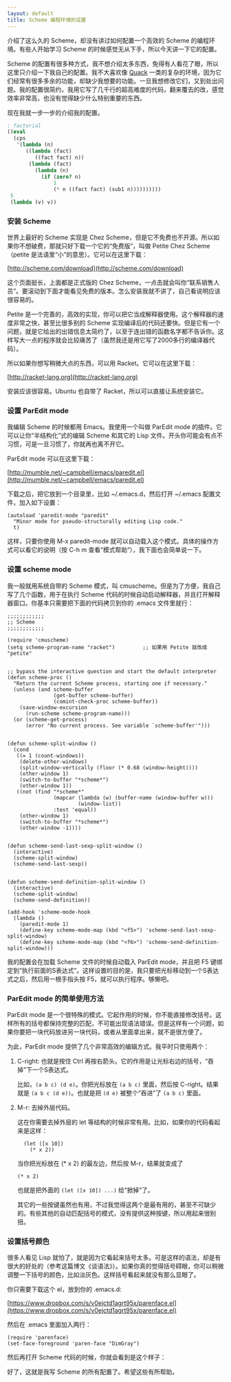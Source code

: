 ```yaml
---
layout: default
title: Scheme 编程环境的设置
---
```



介绍了这么久的 Scheme，却没有讲过如何配置一个高效的 Scheme 的编程环境。有些人开始学习 Scheme 的时候感觉无从下手，所以今天讲一下它的配置。

Scheme 的配置有很多种方式，我不想介绍太多东西，免得有人看花了眼，所以这里只介绍一下我自己的配置。我不大喜欢像 [Quack](http://www.neilvandyke.org/quack) 一类的复杂的环境，因为它们经常有很多多余的功能，却缺少我想要的功能。一旦我想修改它们，又到处出问题。我的配置很简约，我用它写了几千行的超高难度的代码，翻来覆去的改，感觉效率非常高，也没有觉得缺少什么特别重要的东西。

现在我就一步一步的介绍我的配置。

``` scheme
; factorial
((eval
  (cps
   '(lambda (n)
      ((lambda (fact)
         ((fact fact) n))
       (lambda (fact)
         (lambda (n)
           (if (zero? n)
               1
               (* n ((fact fact) (sub1 n))))))))))
 5
 (lambda (v) v))
```


### 安装 Scheme


世界上最好的 Scheme 实现是 Chez Scheme，但是它不免费也不开源。所以如果你不想破费，那就只好下载一个它的“免费版”，叫做 Petite Chez Scheme（petite 是法语里“小”的意思）。它可以在这里下载：

[http://scheme.com/download](http://scheme.com/download)

这个页面挺长，上面都是正式版的 Chez Scheme，一点击就会叫你“联系销售人员”。要滚动到下面才能看见免费的版本。怎么安装我就不讲了，自己看说明应该很容易的。

Petite 是一个完善的，高效的实现，你可以把它当成解释器使用。这个解释器的速度非常之快，甚至比很多别的 Scheme 实现编译后的代码还要快。但是它有一个问题，就是它给出的出错信息太简约了，以至于连出错的函数名字都不告诉你。这样写大一点的程序就会比较痛苦了（虽然我还是用它写了2000多行的编译器代码）。

所以如果你想写稍微大点的东西，可以用 Racket。它可以在这里下载：

[http://racket-lang.org](http://racket-lang.org)

安装应该很容易。Ubuntu 也自带了 Racket，所以可以直接让系统安装它。


### 设置 ParEdit mode


我编辑 Scheme 的时候都用 Emacs。我使用一个叫做 ParEdit mode 的插件。它可以让你“半结构化”式的编辑 Scheme 和其它的 Lisp 文件。开头你可能会有点不习惯，可是一旦习惯了，你就再也离不开它。

ParEdit mode 可以在这里下载：

[http://mumble.net/~campbell/emacs/paredit.el](http://mumble.net/~campbell/emacs/paredit.el)

下载之后，把它放到一个目录里，比如 ~/.emacs.d，然后打开 ~/.emacs 配置文件，加入如下设置：

    (autoload 'paredit-mode "paredit"
      "Minor mode for pseudo-structurally editing Lisp code."
      t)

这样，只要你使用 M-x paredit-mode 就可以自动载入这个模式。具体的操作方式可以看它的说明（按 C-h m 查看“模式帮助”），我下面也会简单说一下。


### 设置 scheme mode


我一般就用系统自带的 Scheme 模式，叫 cmuscheme。但是为了方便，我自己写了几个函数，用于在执行 Scheme 代码的时候自动启动解释器，并且打开解释器窗口。你基本只需要把下面的代码拷贝到你的 .emacs 文件里就行：

    ;;;;;;;;;;;;
    ;; Scheme 
    ;;;;;;;;;;;;

    (require 'cmuscheme)
    (setq scheme-program-name "racket")         ;; 如果用 Petite 就改成 "petite"


    ;; bypass the interactive question and start the default interpreter
    (defun scheme-proc ()
      "Return the current Scheme process, starting one if necessary."
      (unless (and scheme-buffer
                   (get-buffer scheme-buffer)
                   (comint-check-proc scheme-buffer))
        (save-window-excursion
          (run-scheme scheme-program-name)))
      (or (scheme-get-process)
          (error "No current process. See variable `scheme-buffer'")))


    (defun scheme-split-window ()
      (cond
       ((= 1 (count-windows))
        (delete-other-windows)
        (split-window-vertically (floor (* 0.68 (window-height))))
        (other-window 1)
        (switch-to-buffer "*scheme*")
        (other-window 1))
       ((not (find "*scheme*"
                   (mapcar (lambda (w) (buffer-name (window-buffer w)))
                           (window-list))
                   :test 'equal))
        (other-window 1)
        (switch-to-buffer "*scheme*")
        (other-window -1))))


    (defun scheme-send-last-sexp-split-window ()
      (interactive)
      (scheme-split-window)
      (scheme-send-last-sexp))


    (defun scheme-send-definition-split-window ()
      (interactive)
      (scheme-split-window)
      (scheme-send-definition))

    (add-hook 'scheme-mode-hook
      (lambda ()
        (paredit-mode 1)
        (define-key scheme-mode-map (kbd "<f5>") 'scheme-send-last-sexp-split-window)
        (define-key scheme-mode-map (kbd "<f6>") 'scheme-send-definition-split-window)))


我的配置会在加载 Scheme 文件的时候自动载入 ParEdit mode，并且把 F5 键绑定到“执行前面的S表达式”。这样设置的目的是，我只要把光标移动到一个S表达式之后，然后用一根手指头按 F5，就可以执行程序。够懒吧。


### ParEdit mode 的简单使用方法

ParEdit mode 是一个很特殊的模式。它起作用的时候，你不能直接修改括号。这样所有的括号都保持完整的匹配，不可能出现语法错误。但是这样有一个问题，如果你要把一块代码放进另一块代码，或者从里面拿出来，就不是很方便了。

为此，ParEdit mode 提供了几个非常高效的编辑方式。我平时只使用两个： 

1. C-right: 也就是按住 Ctrl 再按右箭头。它的作用是让光标右边的括号，“吞掉”下一个S表达式。

   比如，`(a b c) (d e)`。你把光标放在 `(a b c)` 里面，然后按 C-right。结果就是 `(a b c (d e))`。也就是把 `(d e)` 被整个“吞进”了 `(a b c)` 里面。 

2. M-r: 去掉外层代码。

   这在你需要去掉外层的 let 等结构的时候非常有用。比如，如果你的代码看起来是这样：

         (let ([x 10])
           (* x 2))

   当你把光标放在 (* x 2) 的最左边，然后按  M-r，结果就变成了

       (* x 2)

   也就是把外面的 `(let ([x 10]) ...)` 给“掀掉”了。

   其它的一些按键虽然也有用，不过我觉得这两个是最有用的，甚至不可缺少的。有些其他的自动匹配括号的模式，没有提供这种按键，所以用起来很别扭。


### 设置括号颜色

很多人看见 Lisp 就怕了，就是因为它看起来括号太多。可是这样的语法，却是有很大的好处的（参考这篇博文《谈语法》）。如果你真的觉得括号碍眼，你可以稍微调整一下括号的颜色，比如淡灰色。这样括号看起来就没有那么显眼了。

你只需要下载这个 el，放到你的 .emacs.d:

[https://www.dropbox.com/s/v0ejctd1agrt95x/parenface.el](https://www.dropbox.com/s/v0ejctd1agrt95x/parenface.el)

然后在 .emacs 里面加入两行：

    (require 'parenface)
    (set-face-foreground 'paren-face "DimGray")

然后再打开 Scheme 代码的时候，你就会看到是这个样子：


好了，这就是我写 Scheme 的所有配置了。希望这些有所帮助。
